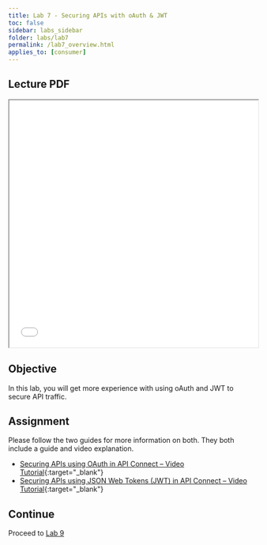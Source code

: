 ```yaml
---
title: Lab 7 - Securing APIs with oAuth & JWT
toc: false
sidebar: labs_sidebar
folder: labs/lab7
permalink: /lab7_overview.html
applies_to: [consumer]
---
```


## Lecture PDF

 <iframe style="overflow:hidden;height:500;width:100%" height="500" width="100%" src="./assets/lectures/Lecture-oAuth_JWT.pdf"> </iframe>

## Objective

In this lab, you will get more experience with using oAuth and JWT to secure API traffic.  
## Assignment

Please follow the two guides for more information on both.  They both include a guide and video explanation.

+ [Securing APIs using OAuth in API Connect – Video Tutorial](https://developer.ibm.com/apiconnect/2017/04/11/securing-apis-using-oauth-in-apiconnect/){:target="_blank"}
+ [Securing APIs using JSON Web Tokens (JWT) in API Connect – Video Tutorial](https://developer.ibm.com/apiconnect/2016/08/16/securing-apis-using-json-web-tokens-jwt-in-api-connect-video-tutorial/){:target="_blank"}


## Continue
Proceed to [Lab 9](lab9_overview.html) 
